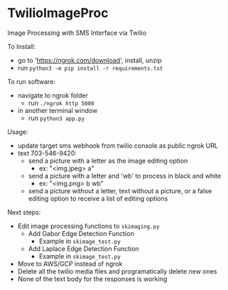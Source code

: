 # TwilioImageProc
Image Processing with SMS Interface via Twilio

To Install:
* go to 'https://ngrok.com/download', install, unzip
* run `python3 -m pip install -r requirements.txt`

To run software:
* navigate to ngrok folder
  * run `./ngrok http 5000`
* in another terminal window
  * run `python3 app.py`

Usage:
* update target sms webhook from twilio console as public ngrok URL
* text 703-546-9420:
  * send a picture with a letter as the image editing option
    * ex: "<img.jpeg> a"
  * send a picture with a letter and 'wb' to process in black and white
    * ex: "<img.png> b wb"
  * send a picture without a letter, text without a picture, or a false editing option to receive a list of editing options

Next steps:
* Edit image processing functions to `skimaging.py`
  * Add Gabor Edge Detection Function
    * Example in `skimage_test.py`
  * Add Laplace Edge Detection Function
    * Example in `skimage_test.py`
* Move to AWS/GCP instead of ngrok
* Delete all the twilio media files and programatically delete new ones
* None of the text body for the responses is working
